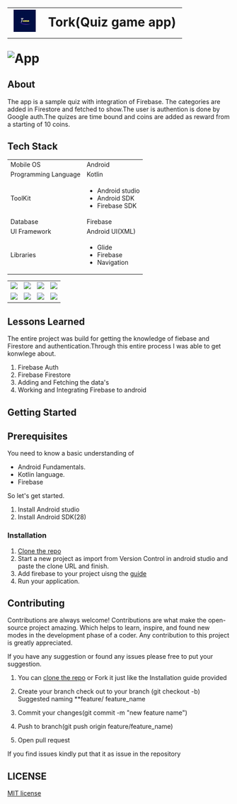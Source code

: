 

# <table><tr><td><img src= "https://github.com/kodeflap/GameApp/blob/master/screenshot/20211117_114241_0000.png" height = 50px width = 50px/></td>
<td>Tork(Quiz game app)</td></tr></table>


![App](https://user-images.githubusercontent.com/86681482/221010484-26ba38e1-1926-4eea-b8e4-7a3f4d920949.gif)

## About

The app is a sample quiz with integration of Firebase. The categories are added in Firestore and fetched to show.The user is authention is done by Google auth.The quizes are time bound  and coins are added as reward from a starting of 10 coins.

## Tech Stack

<table>
  <tr>
     <td>Mobile OS</td>
     <td>Android</td>
  </tr>
  <tr>
     <td>Programming Language</td>
     <td>Kotlin</td>
  </tr>
  <tr>
     <td>ToolKit</td>
      <td><ul><li>Android studio</li>
     <li>Android SDK</li>
     <li>Firebase SDK</li></ul></td>
  </tr>
  <tr>
     <td>Database</td>
     <td>Firebase</td>
  </tr>
   <tr>
    <td>UI Framework</td>
    <td>Android UI(XML)</td>
   </tr>
   <tr>
    <td>Libraries </td>
    <td>
      <ul>
          <li>Glide</li>
          <li>Firebase</li>
          <li>Navigation</li>
      </ul>
    </td>
  </tr>
</table>

<table><tr><td><img src ="https://user-images.githubusercontent.com/86681482/220996084-7e4a72a9-50eb-4aff-acec-630db01d1254.png"/></td>
<td><img src ="https://user-images.githubusercontent.com/86681482/220996297-adcab56e-d7d7-444a-b84f-52d80cbbb816.png"/></td>
<td> <img src ="https://user-images.githubusercontent.com/86681482/220996420-1c2c9a13-d2e5-4254-b5ff-bc1d6240e422.png"/></td>
<td><img src ="https://user-images.githubusercontent.com/86681482/220996583-0e482285-be35-48ac-a1b3-78cf63171255.png"/></td></tr>

 <tr><td><img src ="https://user-images.githubusercontent.com/86681482/220996743-d6be3a04-ab8f-4976-b2df-1df53c476dd5.png"/>
  <td><img src ="https://user-images.githubusercontent.com/86681482/220996872-2ac543f4-65f8-41c1-808c-1124faf274ee.png"/>
    <td><img src ="https://user-images.githubusercontent.com/86681482/220996970-7382eac1-4959-42c7-81cc-585631bdaf51.png"/>
      <td><img src ="https://user-images.githubusercontent.com/86681482/220997061-1f0b0ba8-da2b-4050-9059-4208211240ed.png"/>
  </td></tr></table>

## Lessons Learned

The entire project was build for getting the knowledge of fiebase and Firestore and authentication.Through this entire process I was able to get konwlege about.

 1. Firebase Auth
 2. Firebase Firestore
 3. Adding and Fetching the data's
 4. Working and Integrating Firebase to android

## Getting Started

## Prerequisites
 
You need to know a basic understanding of 

- Android Fundamentals.
- Kotlin language.
- Firebase

So let's get started.

1. Install Android studio
2. Install Android SDK(28)

### Installation


1. [Clone the repo](https://github.com/kodeflap/GameApp.git)
2. Start a new project as import from Version Control in android studio and paste the clone URL and finish.
3. Add firebase to your project uisng the [guide](https://firebase.google.com/docs/android/setup#register-app)
4. Run your application.


## Contributing

Contributions are always welcome!
Contributions are what make the open-source project amazing. Which helps to learn, inspire, and found new modes in the development phase of a coder. Any contribution to this project is greatly appreciated.

If you have any suggestion or found any issues please free to put your suggestion.

1. You can [clone the repo](https://github.com/kodeflap/GameApp.git) or Fork it just like the Installation guide provided

2. Create your branch check out to your branch (git checkout -b)
Suggested naming **feature/ feature_name

3. Commit your changes(git commit -m "new feature name")

4. Push to branch(git push origin feature/feature_name)

5. Open pull request

If you find issues kindly put that it as issue in the repository

## LICENSE

[MIT license](LICENSE)

